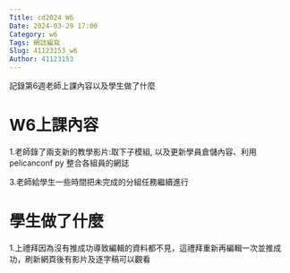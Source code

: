 ```yaml
---
Title: cd2024 W6
Date: 2024-03-29 17:00
Category: w6
Tags: 網誌編寫
Slug: 41123153_w6
Author: 41123153
---
```


記錄第6週老師上課內容以及學生做了什麼

<!-- PELICAN_END_SUMMARY -->

# W6上課內容

1.老師錄了兩支新的教學影片:取下子模組, 以及更新學員倉儲內容、利用 pelicanconf py 整合各組員的網誌

3.老師給學生一些時間把未完成的分組任務繼續進行

# 學生做了什麼

1.上禮拜因為沒有推成功導致編輯的資料都不見，這禮拜重新再編輯一次並推成功，刷新網頁後有影片及逐字稿可以觀看